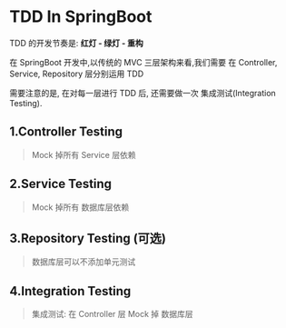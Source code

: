 # TDD In SpringBoot

TDD 的开发节奏是: **红灯 - 绿灯 - 重构**

在 SpringBoot 开发中,以传统的 MVC 三层架构来看,我们需要 在 Controller, Service, Repository 层分别运用 TDD

需要注意的是, 在对每一层进行 TDD 后, 还需要做一次 集成测试(Integration Testing).

## 1.Controller Testing
> Mock 掉所有 Service 层依赖

## 2.Service Testing
> Mock 掉所有 数据库层依赖
>
## 3.Repository Testing (可选)
> 数据库层可以不添加单元测试

## 4.Integration Testing
> 集成测试: 在 Controller 层 Mock 掉 数据库层